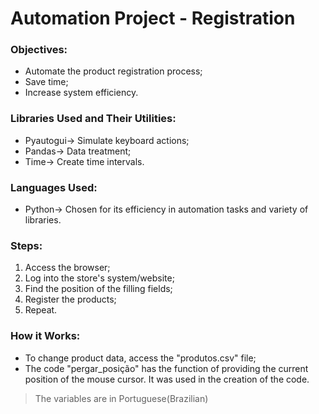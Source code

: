 # Automation Project - Registration

### Objectives:
- Automate the product registration process;
- Save time;
- Increase system efficiency.

### Libraries Used and Their Utilities:
- Pyautogui-> Simulate keyboard actions;
- Pandas-> Data treatment;
- Time-> Create time intervals.

### Languages ​​Used:
- Python-> Chosen for its efficiency in automation tasks and variety of libraries.

### Steps:
1. Access the browser;
2. Log into the store's system/website;
3. Find the position of the filling fields;
4. Register the products;
5. Repeat.

### How it Works:
- To change product data, access the "produtos.csv" file;
- The code "pergar_posição" has the function of providing the current position of the mouse cursor. It was used in the creation of the code.

 >The variables are in Portuguese(Brazilian)
